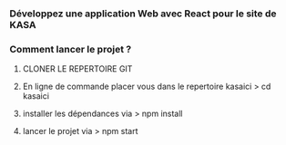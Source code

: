 ### Développez une application Web avec React pour le site de KASA

### Comment lancer le projet ?

1) CLONER LE REPERTOIRE GIT

2) En ligne de commande placer vous dans le repertoire kasaici > cd kasaici

3) installer les dépendances via > npm install

4) lancer le projet via > npm start
